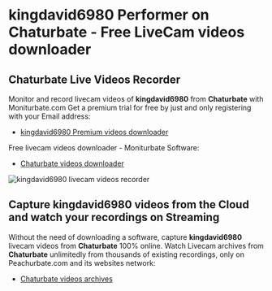 # kingdavid6980 Performer on Chaturbate - Free LiveCam videos downloader

## Chaturbate Live Videos Recorder

Monitor and record livecam videos of **kingdavid6980** from **Chaturbate** with Moniturbate.com
Get a premium trial for free by just and only registering with your Email address:
* [kingdavid6980 Premium videos downloader](https://moniturbate.com/request-demo-licence-key.html)

Free livecam videos downloader - Moniturbate Software:
* [Chaturbate videos downloader](https://moniturbate.com/moniturbate-download-software.html)

![kingdavid6980 livecam videos recorder](https://peachurnet.com/templates/moniturbate-software.png)


## Capture kingdavid6980 videos from the Cloud and watch your recordings on Streaming

Without the need of downloading a software, capture **kingdavid6980** livecam videos from **Chaturbate** 100% online.
Watch Livecam archives from **Chaturbate** unlimitedly from thousands of existing recordings, only on Peachurbate.com and its websites network:
* [Chaturbate videos archives](https://peachurnet.com/)